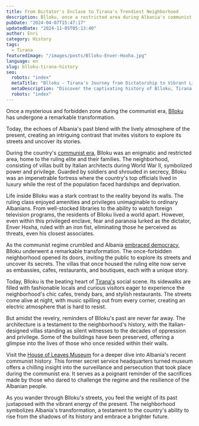```yaml
---
title: From Dictator's Enclave to Tirana's Trendiest Neighborhood
description: Blloku, once a restricted area during Albania's communist era, has undergone a remarkable transformation into Tirana's most vibrant and fashionable neighborhood.
pubDate: "2024-04-07T15:47:17"
updatedDate: "2024-11-05T05:13:40"
author: Enri
category: History
tags:
  - Tirana
featuredImage: "/images/posts/Blloku-Enver-Hoxha.jpg"
language: en
slug: blloku-tirana-history
seo:
  robots: "index"
  metaTitle: "Blloku - Tirana's Journey from Dictatorship to Vibrant Life"
  metaDescription: "Discover the captivating history of Blloku, Tirana's neighborhood that transformed from a dictator's enclave to a trendy hotspot filled with life and energy."
  robots: "index"
---
```


Once a mysterious and forbidden zone during the communist era, [Blloku](https://albaniavisit.com/attractions/blloku/) has undergone a remarkable transformation.

Today, the echoes of Albania's past blend with the lively atmosphere of the present, creating an intriguing contrast that invites visitors to explore its streets and uncover its stories.

During the country's [communist era](https://albaniavisit.com/communist-era/), Blloku was an enigmatic and restricted area, home to the ruling elite and their families. The neighborhood, consisting of villas built by Italian architects during World War II, symbolized power and privilege. Guarded by soldiers and shrouded in secrecy, Blloku was an impenetrable fortress where the country's top officials lived in luxury while the rest of the population faced hardships and deprivation.

Life inside Blloku was a stark contrast to the reality beyond its walls. The ruling class enjoyed amenities and privileges unimaginable to ordinary Albanians. From well-stocked libraries to the ability to watch foreign television programs, the residents of Blloku lived a world apart. However, even within this privileged enclave, fear and paranoia lurked as the dictator, Enver Hoxha, ruled with an iron fist, eliminating those he perceived as threats, even his closest associates.

As the communist regime crumbled and Albania [embraced democracy](https://albaniavisit.com/the-fall-of-communism/), Blloku underwent a remarkable transformation. The once-forbidden neighborhood opened its doors, inviting the public to explore its streets and uncover its secrets. The villas that once housed the ruling elite now serve as embassies, cafes, restaurants, and boutiques, each with a unique story.

Today, Blloku is the beating heart of [Tirana's](https://albaniavisit.com/destinations/tirana/) social scene. Its sidewalks are filled with fashionable locals and curious visitors eager to experience the neighborhood's chic cafes, trendy bars, and stylish restaurants. The streets come alive at night, with music spilling out from every corner, creating an electric atmosphere that is hard to resist.

But amidst the revelry, reminders of Blloku's past are never far away. The architecture is a testament to the neighborhood's history, with the Italian-designed villas standing as silent witnesses to the decades of oppression and privilege. Some of the buildings have been preserved, offering a glimpse into the lives of those who once resided within their walls.

Visit the [House of Leaves Museum](https://albaniavisit.com/attractions/house-of-leaves/) for a deeper dive into Albania's recent communist history. This former secret service headquarters turned museum offers a chilling insight into the surveillance and persecution that took place during the communist era. It serves as a poignant reminder of the sacrifices made by those who dared to challenge the regime and the resilience of the Albanian people.

As you wander through Blloku's streets, you feel the weight of its past juxtaposed with the vibrant energy of the present. The neighborhood symbolizes Albania's transformation, a testament to the country's ability to rise from the shadows of its history and embrace a brighter future.

